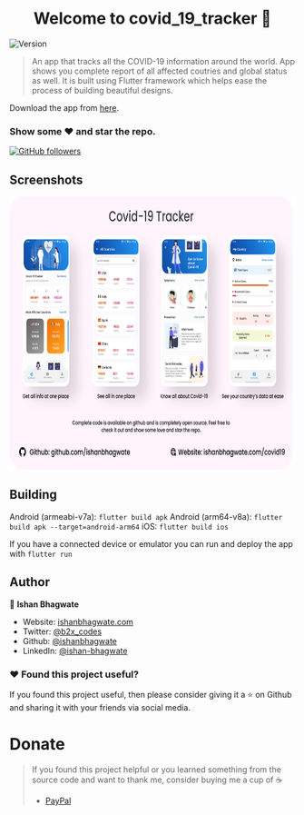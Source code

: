 <h1 align="center">Welcome to covid_19_tracker 👋</h1>
<p>
  <img alt="Version" src="https://img.shields.io/badge/version-1.0.0-blue.svg?cacheSeconds=2592000" />
  <a href="https://twitter.com/b2x\_codes" target="_blank">
  </a>
</p>

> An app that tracks all the COVID-19 information around the world. App shows you complete report of all affected coutries and global status as well. It is built using Flutter framework which helps ease the process of building beautiful designs.

Download the app from [here](https://ishanbhagwate.com/covid19).

### Show some :heart: and star the repo.

[![GitHub followers](https://img.shields.io/github/followers/ishanbhagwate.svg?style=social&label=Follow)](https://github.com/ishanbhagwate/covid19_tracker)

## Screenshots

<img height="480px" src="screenshots/Covid19_Tracker_code.png">

## Building

Android (armeabi-v7a): `flutter build apk` 
Android (arm64-v8a): `flutter build apk --target=android-arm64` 
iOS: `flutter build ios` 

If you have a connected device or emulator you can run and deploy the app with `flutter run` 

## Author

👤 **Ishan Bhagwate**

* Website: [ishanbhagwate.com](https://ishanbhagwate.com)
* Twitter: [@b2x\_codes](https://twitter.com/b2x\_codes)
* Github: [@ishanbhagwate](https://github.com/ishanbhagwate)
* LinkedIn: [@ishan-bhagwate](https://linkedin.com/in/ishan-bhagwate)

### :heart: Found this project useful?

If you found this project useful, then please consider giving it a :star: on Github and sharing it with your friends via social media.

# Donate

> If you found this project helpful or you learned something from the source code and want to thank me, consider buying me a cup of :coffee:
>
> - [PayPal](https://www.paypal.me/ishanbhagwate/)
